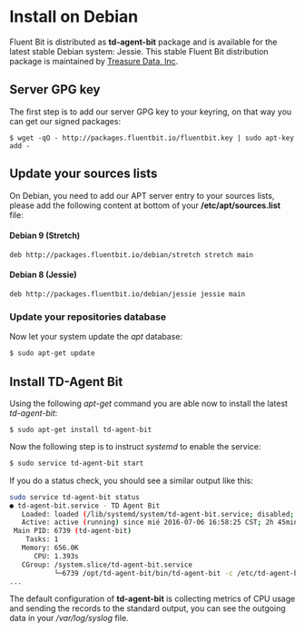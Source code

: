 # Install on Debian

Fluent Bit is distributed as __td-agent-bit__ package and is available for the latest stable Debian system: Jessie. This stable Fluent Bit distribution package is maintained by [Treasure Data, Inc](https://www.treasuredata.com).

## Server GPG key

The first step is to add our server GPG key to your keyring, on that way you can get our signed packages:

```shell
$ wget -qO - http://packages.fluentbit.io/fluentbit.key | sudo apt-key add -
```

## Update your sources lists

On Debian, you need to add our APT server entry to your sources lists, please add the following content at bottom of your __/etc/apt/sources.list__ file:

#### Debian 9 (Stretch)

```
deb http://packages.fluentbit.io/debian/stretch stretch main
```

#### Debian 8 (Jessie)

```
deb http://packages.fluentbit.io/debian/jessie jessie main
```

### Update your repositories database

Now let your system update the _apt_ database:

```bash
$ sudo apt-get update
```

## Install TD-Agent Bit

Using the following _apt-get_ command you are able now to install the latest _td-agent-bit_:

```shell
$ sudo apt-get install td-agent-bit
```

Now the following step is to instruct _systemd_ to enable the service:

```bash
$ sudo service td-agent-bit start
```

If you do a status check, you should see a similar output like this:

```bash
sudo service td-agent-bit status
● td-agent-bit.service - TD Agent Bit
   Loaded: loaded (/lib/systemd/system/td-agent-bit.service; disabled; vendor preset: enabled)
   Active: active (running) since mié 2016-07-06 16:58:25 CST; 2h 45min ago
 Main PID: 6739 (td-agent-bit)
    Tasks: 1
   Memory: 656.0K
      CPU: 1.393s
   CGroup: /system.slice/td-agent-bit.service
           └─6739 /opt/td-agent-bit/bin/td-agent-bit -c /etc/td-agent-bit/td-agent-bit.conf
...
```

The default configuration of __td-agent-bit__ is collecting metrics of CPU usage and sending the records to the standard output, you can see the outgoing data in your _/var/log/syslog_ file.
